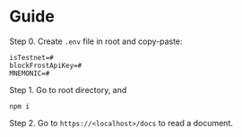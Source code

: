 # Guide

Step 0. Create `.env` file in root and copy-paste: 

```
isTestnet=#
blockFrostApiKey=#
MNEMONIC=#
```

Step 1. Go to root directory, and 

```
npm i
```

Step 2. Go to `https://<localhost>/docs` to read a document.
